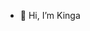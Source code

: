 - 👋 Hi, I’m Kinga
<!---
Ktora21/Ktora21 is a ✨ special ✨ repository because its `README.md` (this file) appears on your GitHub profile.
You can click the Preview link to take a look at your changes.
--->
